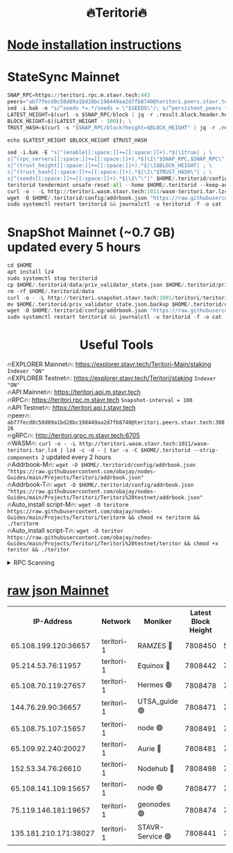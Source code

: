 <h1 align="center"> 🔥Teritori🔥</h1>


[Node installation instructions](https://github.com/obajay/nodes-Guides/tree/main/Projects/Teritori)
=

# StateSync Mainnet
```python
SNAP_RPC=https://teritori.rpc.m.stavr.tech:443
peers="ab77fecd8c58d89a1bd28bc198449aa2d7fb8740@teritori.peers.stavr.tech:38026"
sed -i.bak -e "s/^seeds *=.*/seeds = \"$SEEDS\"/; s/^persistent_peers *=.*/persistent_peers = \"$PEERS\"/" $HOME/.teritorid/config/config.toml
LATEST_HEIGHT=$(curl -s $SNAP_RPC/block | jq -r .result.block.header.height); \
BLOCK_HEIGHT=$((LATEST_HEIGHT - 100)); \
TRUST_HASH=$(curl -s "$SNAP_RPC/block?height=$BLOCK_HEIGHT" | jq -r .result.block_id.hash)

echo $LATEST_HEIGHT $BLOCK_HEIGHT $TRUST_HASH

sed -i.bak -E "s|^(enable[[:space:]]+=[[:space:]]+).*$|\1true| ; \
s|^(rpc_servers[[:space:]]+=[[:space:]]+).*$|\1\"$SNAP_RPC,$SNAP_RPC\"| ; \
s|^(trust_height[[:space:]]+=[[:space:]]+).*$|\1$BLOCK_HEIGHT| ; \
s|^(trust_hash[[:space:]]+=[[:space:]]+).*$|\1\"$TRUST_HASH\"| ; \
s|^(seeds[[:space:]]+=[[:space:]]+).*$|\1\"\"|" $HOME/.teritorid/config/config.toml
teritorid tendermint unsafe-reset-all --home $HOME/.teritorid --keep-addr-book
curl -o - -L http://teritori.wasm.stavr.tech:1011/wasm-teritori.tar.lz4 | lz4 -c -d - | tar -x -C $HOME/.teritorid --strip-components 2
wget -O $HOME/.teritorid/config/addrbook.json "https://raw.githubusercontent.com/obajay/nodes-Guides/main/Projects/Teritori/addrbook.json"
sudo systemctl restart teritorid && journalctl -u teritorid -f -o cat
```

# SnapShot Mainnet (~0.7 GB) updated every 5 hours
```python
cd $HOME
apt install lz4
sudo systemctl stop teritorid
cp $HOME/.teritorid/data/priv_validator_state.json $HOME/.teritorid/priv_validator_state.json.backup
rm -rf $HOME/.teritorid/data
curl -o - -L http://teritori.snapshot.stavr.tech:1001/teritori/teritori-snap.tar.lz4 | lz4 -c -d - | tar -x -C $HOME/.teritorid --strip-components 2
mv $HOME/.teritorid/priv_validator_state.json.backup $HOME/.teritorid/data/priv_validator_state.json
wget -O $HOME/.teritorid/config/addrbook.json "https://raw.githubusercontent.com/obajay/nodes-Guides/main/Projects/Teritori/addrbook.json"
sudo systemctl restart teritorid && journalctl -u teritorid -f -o cat
```
 <h1 align="center"> Useful Tools</h1>

🔥EXPLORER Mainnet🔥:      https://explorer.stavr.tech/Teritori-Main/staking      `Indexer "ON"` \
🔥EXPLORER Testnet🔥:        https://explorer.stavr.tech/Teritori/staking            `Indexer "ON"` \
🔥API Mainnet🔥:                   https://teritori.api.m.stavr.tech \
🔥RPC🔥:                                   https://teritori.rpc.m.stavr.tech                         `Snapshot-interval = 100` \
🔥API Testnet🔥:                     https://teritori.api.t.stavr.tech \
🔥peer🔥:                     `ab77fecd8c58d89a1bd28bc198449aa2d7fb8740@teritori.peers.stavr.tech:38026` \
🔥gRPC🔥:                                http://teritori.grpc.m.stavr.tech:6705 \
🔥WASM🔥: ```curl -o - -L http://teritori.wasm.stavr.tech:1011/wasm-teritori.tar.lz4 | lz4 -c -d - | tar -x -C $HOME/.teritorid --strip-components 2``` updated every 2 hours \
🔥Addrbook-M🔥:    ```wget -O $HOME/.teritorid/config/addrbook.json "https://raw.githubusercontent.com/obajay/nodes-Guides/main/Projects/Teritori/addrbook.json"``` \
🔥Addrbook-T🔥:    ```wget -O $HOME/.teritorid/config/addrbook.json "https://raw.githubusercontent.com/obajay/nodes-Guides/main/Projects/Teritori/Teritori%20testnet/addrbook.json"``` \
🔥Auto_install script-M🔥: ```wget -O teritorm https://raw.githubusercontent.com/obajay/nodes-Guides/main/Projects/Teritori/teritorm && chmod +x teritorm && ./teritorm``` \
🔥Auto_install script-T🔥: ```wget -O teritor https://raw.githubusercontent.com/obajay/nodes-Guides/main/Projects/Teritori/Teritori%20testnet/teritor && chmod +x teritor && ./teritor```

<details>
<summary>RPC Scanning</summary>

<h2 align="center"> We scan nodes in real time every 4 hours. And we provide the final result of RPC endpoints.
We cannot influence the operation of these nodes in any way. </h2>


```python
If Voting Power is higher than 0 --> then the Node is a validator of the network and may be subject to attack and be a potential threat to the chain.
```
```python
We marked such validators with a red symbol
```

</details>

[raw json Mainnet](https://rpc-check.teritorim.stavr.tech/teritorim/rpc-teritorim-result.json)
=



<table><tr><th>IP-Address</th><th>Network</th><th>Moniker</th><th>Latest Block Height</th><th>Earliest Block Height</th><th>Catching Up</th><th>Tx Index</th><th>Voting Power</th><th>Scan Time</th></tr><tr><td>65.108.199.120:36657</td><td>teritori-1</td><td>RAMZES 🔴</td><td>7808450</td><td>5996001</td><td>False</td><td>on</td><td>787455</td><td>2024-03-10T21:49:18.554832081UTC</td></tr><tr><td>95.214.53.76:11957</td><td>teritori-1</td><td>Equinox 🔴</td><td>7808442</td><td>7203180</td><td>False</td><td>on</td><td>1530859</td><td>2024-03-10T21:48:31.298865907UTC</td></tr><tr><td>65.108.70.119:27657</td><td>teritori-1</td><td>Hermes 🟢</td><td>7808478</td><td>7203180</td><td>False</td><td>on</td><td>0</td><td>2024-03-10T21:52:04.230336890UTC</td></tr><tr><td>144.76.29.90:36657</td><td>teritori-1</td><td>UTSA_guide 🟢</td><td>7808471</td><td>7208001</td><td>False</td><td>on</td><td>0</td><td>2024-03-10T21:51:21.210978985UTC</td></tr><tr><td>65.108.75.107:15657</td><td>teritori-1</td><td>node 🟢</td><td>7808491</td><td>7358868</td><td>False</td><td>on</td><td>0</td><td>2024-03-10T21:53:19.812308695UTC</td></tr><tr><td>65.109.92.240:20027</td><td>teritori-1</td><td>Aurie 🔴</td><td>7808481</td><td>7568001</td><td>False</td><td>on</td><td>119310</td><td>2024-03-10T21:52:21.011334469UTC</td></tr><tr><td>152.53.34.76:26610</td><td>teritori-1</td><td>Nodehub 🔴</td><td>7808498</td><td>7580883</td><td>False</td><td>on</td><td>65383</td><td>2024-03-10T21:53:57.934160603UTC</td></tr><tr><td>65.108.141.109:15657</td><td>teritori-1</td><td>node 🟢</td><td>7808477</td><td>7714496</td><td>False</td><td>on</td><td>0</td><td>2024-03-10T21:51:59.113755510UTC</td></tr><tr><td>75.119.146.181:19657</td><td>teritori-1</td><td>geonodes 🟢</td><td>7808474</td><td>7747478</td><td>False</td><td>on</td><td>0</td><td>2024-03-10T21:51:40.350212549UTC</td></tr><tr><td>135.181.210.171:38027</td><td>teritori-1</td><td>STAVR-Service 🟢</td><td>7808441</td><td>7807001</td><td>False</td><td>on</td><td>0</td><td>2024-03-10T21:48:22.685256144UTC</td></tr></table>
